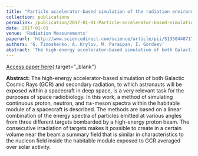 ```yaml
---
title: "Particle accelerator-based simulation of the radiation environment on board spacecraft for manned interplanetary missions"
collection: publications
permalink: /publication/2017-01-01-Particle-accelerator-based-simulation-of-the-radiation-environment-on-board-spacecraft-for-manned-interplanetary-missions
date: 2017-01-01
venue: 'Radiation Measurements'
paperurl: 'http://www.sciencedirect.com/science/article/pii/S1350448717305061'
authors: 'G. Timoshenko, A. Krylov, M. Paraipan, I. Gordeev'
abstract: 'The high-energy accelerator-based simulation of both Galactic Cosmic Rays (GCR) and secondary radiation, to which astronauts will be exposed within a spacecraft in deep space, is a very relevant task for the purposes of space radiobiology. In this work, a method of simulating continuous proton, neutron, and π±-meson spectra within the habitable module of a spacecraft is described. The methods are based on a linear combination of the energy spectra of particles emitted at various angles from three different targets bombarded by a high-energy proton beam. The consecutive irradiation of targets makes it possible to create in a certain volume near the beam a summary field that is similar in characteristics to the nucleon field inside the habitable module exposed to GCR averaged over solar activity.'
---
```


[Access paper here](http://www.sciencedirect.com/science/article/pii/S1350448717305061){:target="_blank"}

**Abstract:** The high-energy accelerator-based simulation of both Galactic Cosmic Rays (GCR) and secondary radiation, to which astronauts will be exposed within a spacecraft in deep space, is a very relevant task for the purposes of space radiobiology. In this work, a method of simulating continuous proton, neutron, and π±-meson spectra within the habitable module of a spacecraft is described. The methods are based on a linear combination of the energy spectra of particles emitted at various angles from three different targets bombarded by a high-energy proton beam. The consecutive irradiation of targets makes it possible to create in a certain volume near the beam a summary field that is similar in characteristics to the nucleon field inside the habitable module exposed to GCR averaged over solar activity.
